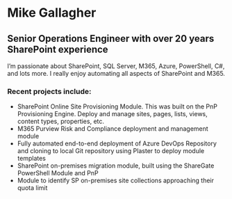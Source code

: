 # Mike Gallagher
## Senior Operations Engineer with over 20 years SharePoint experience

I’m passionate about SharePoint, SQL Server, M365, Azure, PowerShell, C#, and lots more. I really enjoy automating all aspects of SharePoint and M365.

### Recent projects include:

- SharePoint Online Site Provisioning Module. This was built on the PnP Provisioning Engine. Deploy and manage sites, pages, lists, views, content types, properties, etc. 
- M365 Purview Risk and Compliance deployment and management module
- Fully automated end-to-end deployment of Azure DevOps Repository and cloning to local Git repository using Plaster to deploy module templates
- SharePoint on-premises migration module, built using the ShareGate PowerShell Module and PnP
- Module to identify SP on-premises site collections approaching their quota limit
